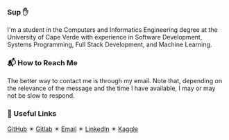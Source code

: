 ### Sup :hand:

I'm a student in the Computers and Informatics Engineering degree at the University of Cape Verde with experience in Software Development, Systems Programming, Full Stack Development, and Machine Learning.

### :mailbox_with_mail: How to Reach Me

The better way to contact me is through my email. Note that, depending on the relevance of the message and the time I have available, I may or may not be slow to respond.

### :pushpin: Useful Links

[GitHub](https://github.com/anaximeno) ✴️ [Gitlab](https://gitlab.com/anaximeno) ✴️ [Email](mailto:anaximenobrito@gmail.com) ✴️ [LinkedIn](https://cv.linkedin.com/in/anaximeno/en) ✴️ [Kaggle](https://www.kaggle.com/anaxmenobrito)
